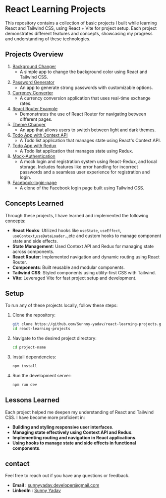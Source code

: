 # React Learning Projects

This repository contains a collection of basic projects I built while learning React and Tailwind CSS, using React + Vite for project setup. Each project demonstrates different features and concepts, showcasing my progress and understanding of these technologies.

## Projects Overview

1. [Background Changer](./01bgChanger)
   - A simple app to change the background color using React and Tailwind CSS.
2. [Password Generator](./02passwordGenerator)
   - An app to generate strong passwords with customizable options.
3. [Currency Converter](./03currencyConverter)
   - A currency conversion application that uses real-time exchange rates.
4. [React Router Example](./04reactRouter)
   - Demonstrates the use of React Router for navigating between different pages.
5. [Theme Changer](./05themeChanger)
   - An app that allows users to switch between light and dark themes.
6. [Todo App with Context API](./06todo_contextAPI)
   - A Todo list application that manages state using React's Context API.
7. [Todo App with Redux](./07todo_redux)
   - A Todo list application that manages state using Redux.
8. [Mock-Authentication](./08mockAuthentication)
   - A mock login and registration system using React-Redux, and local storage. Includes features like error handling for incorrect passwords and a seamless user experience for registration and login.
9. [Facebook-login-page](./facebook-login-page)
   - A clone of the Facebook login page built using Tailwind CSS.

## Concepts Learned
Through these projects, I have learned and implemented the following concepts:

- **React Hooks**: Utilized hooks like `useState`, `useEffect`, `useContext`,`useDataLoader`..,etc and custom hooks to manage component state and side effects.
- **State Management**: Used Context API and Redux for managing state across components.
- **React Router**: Implemented navigation and dynamic routing using React Router.
- **Components**: Built reusable and modular components.
- **Tailwind CSS**: Styled components using utility-first CSS with Tailwind.
- **Vite**: Leveraged Vite for fast project setup and development.

## Setup

To run any of these projects locally, follow these steps:

1. Clone the repository:
   ```bash
   git clone https://github.com/Sunnny-yadav/react-learning-projects.git
   cd react-learning-projects

2. Navigate to the desired project directory:
   ```bash 
   cd project-name
3. Install dependencies:
   ```bash
   npm install
4. Run the development server:
   ```bash 
   npm run dev

## Lessons Learned

Each project helped me deepen my understanding of React and Tailwind CSS. I have become more proficient in:

- **Building and styling responsive user interfaces**.
- **Managing state effectively using Context API and Redux**.
- **Implementing routing and navigation in React applications**.
- **Using hooks to manage state and side effects in functional components**.

## contact 
Feel free to reach out if you have any questions or feedback.

- **Email** : sunnyyadav.developer@gmail.com
- **LinkedIn** : [Sunny Yadav](https://linkedin.com/in/sunny-yadav-31b27325b)

 

